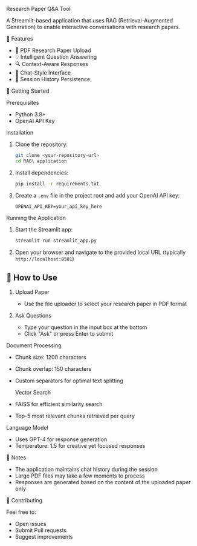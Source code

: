 Research Paper Q&A Tool

A Streamlit-based application that uses RAG (Retrieval-Augmented Generation) to enable interactive conversations with research papers.

 🌟 Features

- 📄 PDF Research Paper Upload
- 💡 Intelligent Question Answering
- 🔍 Context-Aware Responses
- 💬 Chat-Style Interface
- 🔄 Session History Persistence



 🚀 Getting Started

 Prerequisites

- Python 3.8+
- OpenAI API Key

 Installation

1. Clone the repository:
   ```bash
   git clone <your-repository-url>
   cd RAG\ application
   ```

2. Install dependencies:
   ```bash
   pip install -r requirements.txt
   ```

3. Create a `.env` file in the project root and add your OpenAI API key:
   ```env
   OPENAI_API_KEY=your_api_key_here
   ```

 Running the Application

1. Start the Streamlit app:
   ```bash
   streamlit run streamlit_app.py
   ```

2. Open your browser and navigate to the provided local URL (typically `http://localhost:8501`)

## 📖 How to Use

1. Upload Paper
   - Use the file uploader to select your research paper in PDF format

2. Ask Questions
   - Type your question in the input box at the bottom
   - Click "Ask" or press Enter to submit




 Document Processing
- Chunk size: 1200 characters
- Chunk overlap: 150 characters
- Custom separators for optimal text splitting
 
  Vector Search
- FAISS for efficient similarity search
- Top-5 most relevant chunks retrieved per query

 Language Model
- Uses GPT-4 for response generation
- Temperature: 1.5 for creative yet focused responses

 📝 Notes

- The application maintains chat history during the session
- Large PDF files may take a few moments to process
- Responses are generated based on the content of the uploaded paper only

 🤝 Contributing

Feel free to:
- Open issues
- Submit Pull requests
- Suggest improvements


